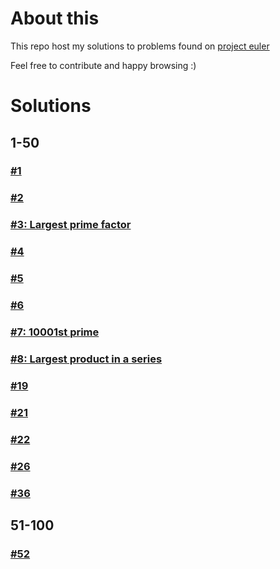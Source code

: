 # About this

This repo host my solutions to problems found on [project euler](wwww.projecteuler.net)

Feel free to contribute and happy browsing :)


# Solutions
## 1-50

### [#1](https://github.com/Kafiil/project-euler/tree/master/problems/1)
### [#2](https://github.com/Kafiil/project-euler/tree/master/problems/2)
### [#3: Largest prime factor](https://github.com/Kafiil/project-euler/tree/master/problems/3)
### [#4](https://github.com/Kafiil/project-euler/tree/master/problems/4)
### [#5](https://github.com/Kafiil/project-euler/tree/master/problems/5)
### [#6](https://github.com/Kafiil/project-euler/tree/master/problems/6)
### [#7: 10001st prime](https://github.com/Kafiil/project-euler/tree/master/problems/7)
### [#8: Largest product in a series](https://github.com/Kafiil/project-euler/tree/master/problems/8)
### [#19](https://github.com/Kafiil/project-euler/tree/master/problems/19)
### [#21](https://github.com/Kafiil/project-euler/tree/master/problems/21)
### [#22](https://github.com/Kafiil/project-euler/tree/master/problems/22)
### [#26](https://github.com/Kafiil/project-euler/tree/master/problems/26)
### [#36](https://github.com/Kafiil/project-euler/tree/master/problems/36)


## 51-100
### [#52](https://github.com/Kafiil/project-euler/tree/master/problems/52)